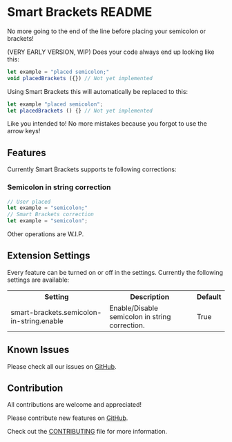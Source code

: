 # Smart Brackets README

No more going to the end of the line before placing your semicolon or brackets!

(VERY EARLY VERSION, WIP) Does your code always end up looking like this:

```js
let example = "placed semicolon;"
void placedBrackets ({}) // Not yet implemented
```

Using Smart Brackets this will automatically be replaced to this:

```js
let example "placed semicolon";
let placedBrackets () {} // Not yet implemented
```

Like you intended to! No more mistakes because you forgot to use the arrow keys!


## Features

Currently Smart Brackets supports te following corrections:

### Semicolon in string correction
```js
// User placed
let example = "semicolon;"
// Smart Brackets correction
let example = "semicolon";
```

Other operations are W.I.P.


## Extension Settings

Every feature can be turned on or off in the settings.
Currently the following settings are available:

<table>
    <tr>
        <th>Setting</th>
        <th>Description</th>
        <th>Default</th>
    </tr>
    <tr>
        <td>smart-brackets.semicolon-in-string.enable</td>
        <td>Enable/Disable semicolon in string correction.</td>
        <td>True</td>
    </tr>
</table>

## Known Issues

Please check all our issues on [GitHub](https://github.com/VasilVerdouw/smart-brackets/issues).

## Contribution

All contributions are welcome and appreciated!

Please contribute new features on [GitHub](https://github.com/VasilVerdouw/smart-brackets).

Check out the [CONTRIBUTING](https://github.com/VasilVerdouw/smart-brackets/blob/main/CONTRIBUTING.md) file for more information.
